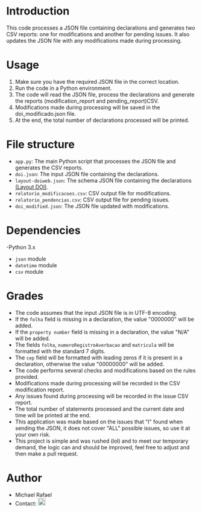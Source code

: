 # Introduction
This code processes a JSON file containing declarations and generates two CSV reports: one for modifications and another for pending issues. It also updates the JSON file with any modifications made during processing.

# Usage
1. Make sure you have the required JSON file in the correct location.
2. Run the code in a Python environment.
3. The code will read the JSON file, process the declarations and generate the reports (modification_report and pending_report)CSV.
4. Modifications made during processing will be saved in the doi_modificado.json file.
5. At the end, the total number of declarations processed will be printed.

# File structure
- `app.py`: The main Python script that processes the JSON file and generates the CSV reports.
- `doi.json`: The input JSON file containing the declarations.
- `layout-doiweb.json`: The schema JSON file containing the declarations [(Layout DOI)](https://doi.rfb.gov.br/api/layout-doiweb.json).
- `relatorio_modificacoes.csv`: CSV output file for modifications.
- `relatorio_pendencias.csv`: CSV output file for pending issues.
- `doi_modified.json`: The JSON file updated with modifications.

# Dependencies
-Python 3.x
- `json` module
- `datetime` module
- `csv` module

# Grades
- The code assumes that the input JSON file is in UTF-8 encoding.
- If the `folha` field is missing in a declaration, the value "0000000" will be added.
- If the `property number` field is missing in a declaration, the value "N/A" will be added.
- The fields `folha`, `numeroRegistroAverbacao` and `matricula` will be formatted with the standard 7 digits.
- The `cep` field will be formatted with leading zeros if it is present in a declaration, otherwise the value "00000000" will be added.
- The code performs several checks and modifications based on the rules provided.
- Modifications made during processing will be recorded in the CSV modification report.
- Any issues found during processing will be recorded in the issue CSV report.
- The total number of statements processed and the current date and time will be printed at the end.
- This application was made based on the issues that "I" found when sending the JSON, it does not cover "ALL" possible issues, so use it at your own risk.
- This project is simple and was rushed (lol) and to meet our temporary demand, the logic can and should be improved, feel free to adjust and then make a pull request.



# Author
- Michael Rafael
- Contact: <a href="https://github.com/michaelrafaelrs"><img src="https://github.githubassets.com/images/modules/logos_page/GitHub-Mark.png" alt="GitHub Logo" width="20" height="20"></a>

